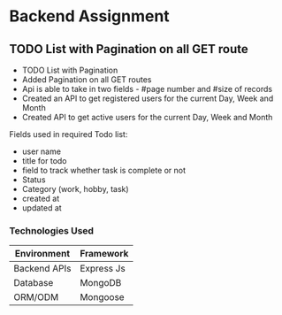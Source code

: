 # Backend Assignment

## TODO List with Pagination on all GET route

- TODO List with Pagination
- Added Pagination on all GET routes
- Api is able to take in two fields - #page number and #size of records
- Created an API to get registered users for the current Day, Week and Month
- Created API to get active users for the current Day, Week and Month

Fields used in required Todo list:

- user name
- title for todo
- field to track whether task is complete or not
- Status
- Category (work, hobby, task)
- created at
- updated at


### Technologies Used

| Environment  | Framework  |
|--------------|------------|
| Backend APIs | Express Js |
| Database     | MongoDB    |
| ORM/ODM      | Mongoose   | 


